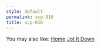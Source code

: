 ```yaml
---
style: default
permalink: scp-016
title: scp-016
---
```

You may also like:
[Home](http://scp-wiki.net/home)
[Jot It Down](http://scp-wiki.net/jot-it-down)
